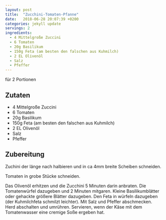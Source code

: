 ```yaml
---
layout: post
title:  "Zucchini-Tomaten-Pfanne"
date:   2018-06-28 20:07:39 +0200
categories: jekyll update
servings: 2
ingredients:
  - 4 Mittelgroße Zuccini
  - 6 Tomaten
  - 20g Basilikum
  - 150g Feta (am besten den falschen aus Kuhmilch)
  - 2 EL Olivenöl
  - Salz
  - Pfeffer
---
```


für 2 Portionen

## Zutaten

* 4 Mittelgroße Zuccini
* 6 Tomaten
* 20g Basilikum
* 150g Feta (am besten den falschen aus Kuhmilch)
* 2 EL Olivenöl
* Salz
* Pfeffer

## Zubereitung

Zuchini der länge nach halbieren und in ca 4mm breite Scheiben schneiden.

Tomaten in grobe Stücke schneiden.

Das Olivenöl erhitzen und die Zucchini 5 Minuten darin anbraten. 
Die Tomatenwürfel dazugeben und 2 Minuten mitgaren. 
Kleine Basilikumblätter oder gehackte größere Blätter dazugeben. 
Den Feta in würfeln dazugeben (der Kuhmilchfeta schmilzt leichter).
Mit Salz und Pfeffer abschmecken.
Herd abschalten und umrühren.
Servieren, wenn der Käse mit dem Tomatenwasser eine cremige Soße ergeben hat.